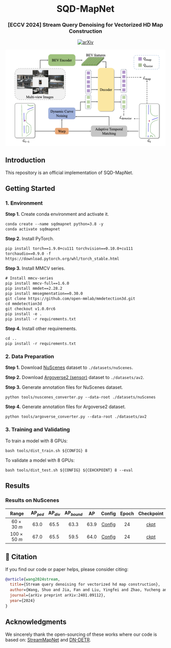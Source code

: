 <div align="center">
  <h1>SQD-MapNet</h1>
  
  <h3>[ECCV 2024] Stream Query Denoising for Vectorized HD Map Construction </h3>
  
  [![arXiv](https://img.shields.io/badge/arXiv-Paper-<COLOR>.svg)](https://arxiv.org/abs/2401.09112)
  
  <img src="./resources/structure.png" width="950px">
</div>

## Introduction
This repository is an official implementation of SQD-MapNet.

## Getting Started
### 1. Environment
**Step 1.** Create conda environment and activate it.

```
conda create --name sqdmapnet python=3.8 -y
conda activate sqdmapnet
```

**Step 2.** Install PyTorch.

```
pip install torch==1.9.0+cu111 torchvision==0.10.0+cu111 torchaudio==0.9.0 -f https://download.pytorch.org/whl/torch_stable.html
```

**Step 3.** Install MMCV series.

```
# Install mmcv-series
pip install mmcv-full==1.6.0
pip install mmdet==2.28.2
pip install mmsegmentation==0.30.0
git clone https://github.com/open-mmlab/mmdetection3d.git
cd mmdetection3d
git checkout v1.0.0rc6 
pip install -e .
pip install -r requirements.txt
```

**Step 4.** Install other requirements.

```
cd ..
pip install -r requirements.txt
```

### 2. Data Preparation
**Step 1.** Download [NuScenes](https://www.nuscenes.org/download) dataset to `./datasets/nuScenes`.

**Step 2.** Download [Argoverse2 (sensor)](https://argoverse.github.io/user-guide/getting_started.html#download-the-datasets) dataset to `./datasets/av2`.

**Step 3.** Generate annotation files for NuScenes dataset.

```
python tools/nuscenes_converter.py --data-root ./datasets/nuScenes
```

**Step 4.** Generate annotation files for Argoverse2 dataset.

```
python tools/argoverse_converter.py --data-root ./datasets/av2
```

### 3. Training and Validating
To train a model with 8 GPUs:

```
bash tools/dist_train.sh ${CONFIG} 8
```

To validate a model with 8 GPUs:

```
bash tools/dist_test.sh ${CONFIG} ${CEHCKPOINT} 8 --eval
```


## Results

### Results on NuScenes
| Range | $\mathrm{AP}_{ped}$ | $\mathrm{AP}_{div}$| $\mathrm{AP}_{bound}$ | $\mathrm{AP}$ | Config | Epoch | Checkpoint |
| :---: |   :---:  |  :---:  | :---:      |:---:|:---: |:---:   | :---:      |
| $60\times 30\ m$ | 63.0 | 65.5 | 63.3 | 63.9 | [Config](./plugin/configs/SQD-MapNet/sqdmapnet_nus_30x60m.py) | 24| [ckpt](https://drive.google.com/file/d/16SawLLN5wHqZRLUl6gHxdRHoyyhn_vBc/view?usp=drive_link)|
| $100\times 50\ m$ | 67.0 | 65.5 | 59.5 | 64.0 | [Config](./plugin/configs/SQD-MapNet/sqdmapnet_nus_50x100m.py)| 24 | [ckpt](https://drive.google.com/file/d/1ftv760aSCIRyZYBjyudjtDVflyj7amTo/view?usp=drive_link)|


## 📖 Citation

If you find our code or paper helps, please consider citing:

```bibtex
@article{wang2024stream,
  title={Stream query denoising for vectorized hd map construction},
  author={Wang, Shuo and Jia, Fan and Liu, Yingfei and Zhao, Yucheng and Chen, Zehui and Wang, Tiancai and Zhang, Chi and Zhang, Xiangyu and Zhao, Feng},
  journal={arXiv preprint arXiv:2401.09112},
  year={2024}
}
```

## Acknowledgments

We sincerely thank the open-sourcing of these works where our code is based on:
[StreamMapNet](https://github.com/yuantianyuan01/StreamMapNet) and [DN-DETR](https://github.com/IDEA-Research/DN-DETR).